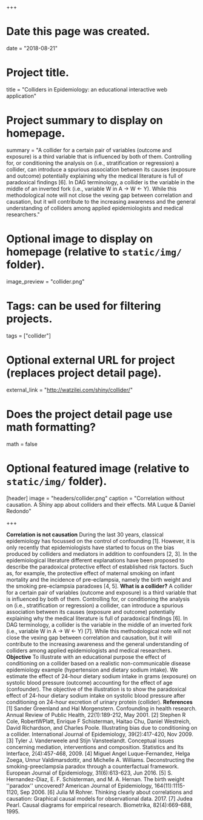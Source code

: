 +++
# Date this page was created.
date = "2018-08-21"

# Project title.
title = "Colliders in Epidemiology: an educational interactive web application"

# Project summary to display on homepage.
summary = "A collider for a certain pair of variables (outcome and exposure) is a third variable that is influenced by both of them. Controlling for, or conditioning the analysis on (i.e., stratification or regression) a collider, can introduce a spurious association between its causes (exposure and outcome) potentially explaining why the medical literature is full of paradoxical findings [6]. In DAG terminology, a collider is the variable in the middle of an inverted fork (i.e., variable W in A -> W <- Y). While this methodological note will not close the vexing gap between correlation and causation, but it will contribute to the increasing awareness and the general understanding of colliders among applied epidemiologists and medical researchers."

# Optional image to display on homepage (relative to `static/img/` folder).
image_preview = "collider.png"

# Tags: can be used for filtering projects.
tags = ["collider"]

# Optional external URL for project (replaces project detail page).
external_link = "http://watzilei.com/shiny/collider/"

# Does the project detail page use math formatting?
math = false

# Optional featured image (relative to `static/img/` folder).
[header]
image = "headers/collider.png"
caption = "Correlation without causation. A Shiny app about colliders and their effects. MA Luque & Daniel Redondo"

+++

**Correlation is not causation**
During the last 30 years, classical epidemiology has focussed on the control of confounding [1]. However, it is only recently that epidemiologists have started to focus on the bias produced by colliders and mediators in addition to confounders [2, 3]. In the epidemiological literature different explanations have been proposed to describe the paradoxical protective effect of established risk factors. Such as, for example, the protective effect of maternal smoking on infant mortality and the incidence of pre-eclampsia, namely the birth weight and the smoking pre-eclampsia paradoxes [4, 5].
**What is a collider?**
A collider for a certain pair of variables (outcome and exposure) is a third variable that is influenced by both of them. Controlling for, or conditioning the analysis on (i.e., stratification or regression) a collider, can introduce a spurious association between its causes (exposure and outcome) potentially explaining why the medical literature is full of paradoxical findings [6]. In DAG terminology, a collider is the variable in the middle of an inverted fork (i.e., variable W in A -> W <- Y) [7]. While this methodological note will not close the vexing gap between correlation and causation, but it will contribute to the increasing awareness and the general understanding of colliders among applied epidemiologists and medical researchers.
**Objective**
To illustrate with an educational purpose the effect of conditioning on a collider based on a realistic non-communicable disease epidemiology example (hypertension and dietary sodium intake). We estimate the effect of 24-hour dietary sodium intake in grams (exposure) on systolic blood pressure (outcome) accounting for the effect of age (confounder). The objective of the illustration is to show the paradoxical effect of 24-hour dietary sodium intake on systolic blood pressure after conditioning on 24-hour excretion of urinary protein (collider).
**References**
[1] Sander Greenland and Hal Morgenstern. Confounding in health research. Annual Review of Public Health, 22(1):189-212, May 2001.
[2] Stephen R Cole, RobertWPlatt, Enrique F Schisterman, Haitao Chu, Daniel Westreich, David Richardson, and Charles Poole. Illustrating bias due to conditioning on a collider. International Journal of Epidemiology, 39(2):417-420, Nov 2009.
[3] Tyler J. Vanderweele and Stijn Vansteelandt. Conceptual issues concerning mediation, interventions and composition. Statistics and Its Interface, 2(4):457-468, 2009.
[4] Miguel Angel Luque-Fernandez, Helga Zoega, Unnur Valdimarsdottir, and Michelle A. Williams. Deconstructing the smoking-preeclampsia paradox through a counterfactual framework. European Journal of Epidemiology, 31(6):613-623, Jun 2016.
[5] S. Hernandez-Diaz, E. F. Schisterman, and M. A. Hernan. The birth weight ''paradox'' uncovered? American Journal of Epidemiology, 164(11):1115-1120, Sep 2006.
[6] Julia M Rohrer. Thinking clearly about correlations and causation: Graphical causal models for observational data. 2017.
[7] Judea Pearl. Causal diagrams for empirical research. Biometrika, 82(4):669-688, 1995.
